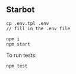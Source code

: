 ## Starbot

```
cp .env.tpl .env
// fill in the .env file

npm i
npm start
```

To run tests:
```
npm test
```
